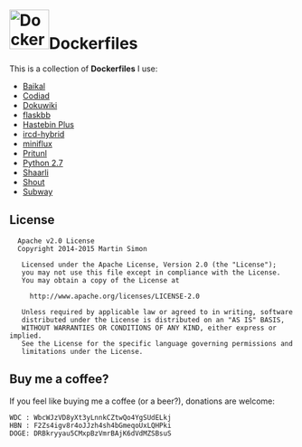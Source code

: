 <h1><img src="https://raw.github.com/c0ding/Dockerfiles/master/doc/docker.png" height=70 alt="Dockerfiles" title="Dockerfiles">Dockerfiles</h1>

This is a collection of **Dockerfiles** I use:

  * [Baikal](http://baikal-server.com/)
  * [Codiad](http://codiad.com/)
  * [Dokuwiki](https://www.dokuwiki.org/dokuwiki)
  * [flaskbb](http://flaskbb.org/)
  * [Hastebin Plus](https://github.com/MarvinMenzerath/HastebinPlus)
  * [ircd-hybrid](http://www.ircd-hybrid.org/)
  * [miniflux](http://miniflux.net/)
  * [Pritunl](http://pritunl.com/)
  * [Python 2.7](https://www.python.org/downloads/release/python-279/)
  * [Shaarli](http://sebsauvage.net/wiki/doku.php?id=php:shaarli)
  * [Shout](http://shout-irc.com/)
  * [Subway](https://github.com/thedjpetersen/subway)

## License

```
  Apache v2.0 License
  Copyright 2014-2015 Martin Simon

   Licensed under the Apache License, Version 2.0 (the "License");
   you may not use this file except in compliance with the License.
   You may obtain a copy of the License at

     http://www.apache.org/licenses/LICENSE-2.0

   Unless required by applicable law or agreed to in writing, software
   distributed under the License is distributed on an "AS IS" BASIS,
   WITHOUT WARRANTIES OR CONDITIONS OF ANY KIND, either express or implied.
   See the License for the specific language governing permissions and
   limitations under the License.

```

## Buy me a coffee?

If you feel like buying me a coffee (or a beer?), donations are welcome:

```
WDC : WbcWJzVD8yXt3yLnnkCZtwQo4YgSUdELkj
HBN : F2Zs4igv8r4oJJzh4sh4bGmeqoUxLQHPki
DOGE: DRBkryyau5CMxpBzVmrBAjK6dVdMZSBsuS
```